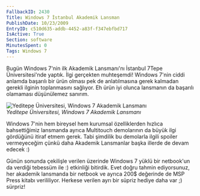 ```yaml
---
FallbackID: 2430
Title: Windows 7 İstanbul Akademik Lansman
PublishDate: 10/23/2009
EntryID: c510d635-addb-4452-a83f-f347ebfbd717
IsActive: True
Section: software
MinutesSpent: 0
Tags: Windows 7
---
```

Bugün Windows 7'nin ilk Akademik Lansmanı'nı İstanbul 7Tepe
Üniversitesi'nde yaptık. İlgi gerçekten muhteşemdi! Windows 7'nin ciddi
anlamda başarılı bir ürün olması pek de anlatılmasına gerek kalmadan
gerekli ilginin toplanmasını sağlıyor. Eh ürün iyi olunca lansmanın da
başarılı olamaması düşünülemez sanırım.

![Yeditepe Üniversitesi, Windows 7 Akademik
Lansmanı](http://cdn.daron.yondem.com/assets/2430/23102009_1.jpg)\
*Yeditepe Üniversitesi, Windows 7 Akademik Lansmanı*

Windows 7'nin hem bireysel hem kurumsal özelliklerden hızlıca
bahsettiğimiz lansmanda ayrıca Multitouch demolarının da büyük ilgi
gördüğünü itiraf etmem gerek. Tabi şimdilik bu demolarla ilgili spoiler
vermeyeceğim çünkü daha Akademik Lansmanlar başka illerde de devam
edecek :)

Günün sonunda çekilişle verilen üzerinde Windows 7 yüklü bir netbook'un
da verdiği tebessüm ile :) etkinliği bitirdik. Evet doğru tahmin
ediyorsunuz, her akademik lansmanda bir netbook ve ayrıca 200\$
değerinde de MSP Press kitabı verililiyor. Herkese verilen ayrı bir
süpriz hediye daha var ;) sürpriz!


